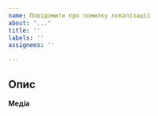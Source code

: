 ```yaml
---
name: Повідомити про помилку локалізації
about: "..."
title: ''
labels: ''
assignees: ''

---
```


## Опис
<!-- Опишіть в чому заключається помилка. -->

**Медіа**
<!-- Якщо можливо, прикріпіть медіа де видно помилку. -->
